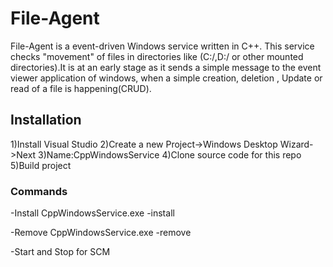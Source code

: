 # File-Agent

File-Agent is a event-driven Windows service written in C++. This service checks "movement" of files in directories like (C:/,D:/ or other mounted directories).It is at an early stage as it sends a simple message to the event viewer application of windows, when a simple creation, deletion , Update or read of a file is happening(CRUD).


## Installation

1)Install Visual Studio
2)Create a new Project->Windows Desktop Wizard->Next
3)Name:CppWindowsService
4)Clone source code for this repo
5)Build project

### Commands

-Install
CppWindowsService.exe -install

-Remove
CppWindowsService.exe -remove

-Start and Stop for SCM
